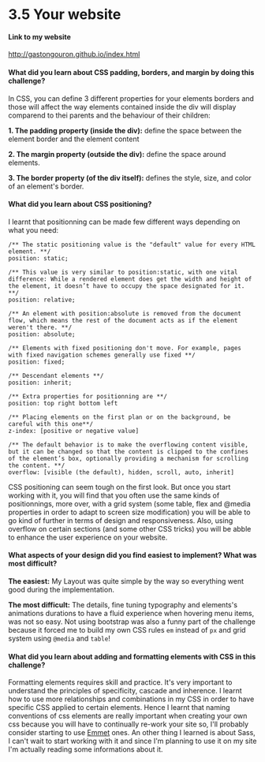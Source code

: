 # 3.5 Your website
#### Link to my website
http://gastongouron.github.io/index.html

#### What did you learn about CSS padding, borders, and margin by doing this challenge?
In CSS, you can define 3 different properties for your elements borders and those will affect the way elements contained inside the div will display comparend to thei parents and the behaviour of their children:

**1. The padding property (inside the div):** define the space between the element border and the element content

**2. The margin property (outside the div):** define the space around elements.

**3. The border property (of the div itself):** defines the style, size, and color of an element's border.

#### What did you learn about CSS positioning?
I learnt that positionning can be made few different ways depending on what you need:
```
/** The static positioning value is the "default" value for every HTML element. **/
position: static;

/** This value is very similar to position:static, with one vital difference: While a rendered element does get the width and height of the element, it doesn’t have to occupy the space designated for it. **/
position: relative;

/** An element with position:absolute is removed from the document flow, which means the rest of the document acts as if the element weren't there. **/
position: absolute;

/** Elements with fixed positioning don't move. For example, pages with fixed navigation schemes generally use fixed **/
position: fixed;

/** Descendant elements **/
position: inherit;

/** Extra properties for positionning are **/
position: top right bottom left

/** Placing elements on the first plan or on the background, be careful with this one**/
z-index: [positive or negative value]

/** The default behavior is to make the overflowing content visible, but it can be changed so that the content is clipped to the confines of the element’s box, optionally providing a mechanism for scrolling the content. **/
overflow: [visible (the default), hidden, scroll, auto, inherit]
```

CSS positioning can seem tough on the first look. But once you start working with it, you will find that you often use the same kinds of positionnings, more over, with a grid system (some table, flex and @media properties in order to adapt to screen size modification) you will be able to go kind of further in terms of design and responsiveness. Also, using overflow on certain sections (and some other CSS tricks) you will be abble to enhance the user experience on your website.

#### What aspects of your design did you find easiest to implement? What was most difficult?
**The easiest:** My Layout was quite simple by the way so everything went good during the implementation.

**The most difficult:**
The details, fine tuning typography and elements's animations durations to have a fluid experience when hovering menu items, was not so easy. Not using bootstrap was also a funny part of the challenge because it forced me to build my own CSS rules `em` instead of `px` and grid system using `@media` and `table`!

#### What did you learn about adding and formatting elements with CSS in this challenge?
Formatting elements requires skill and practice. It's very important to understand the principles of specificity, cascade and inherence.
I learnt how to use more relationships and combinations in my CSS in order to have specific CSS applied to certain elements. Hence I learnt that naming conventions of css elements are really important when creating your own css because you will have to continually re-work your site so, I'll probably consider starting to use [Emmet](https://www.emmet.io) ones. An other thing I learned is about Sass, I can't wait to start working with it and since I'm planning to use it on my site I'm actually reading some informations about it.